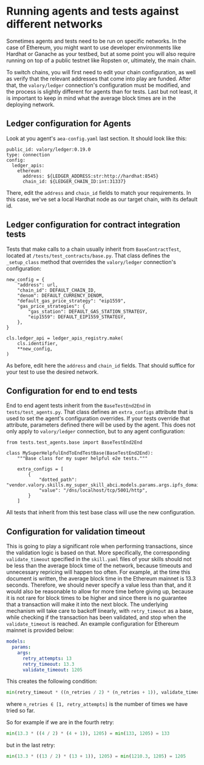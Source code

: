 # Running agents and tests against different networks

Sometimes agents and tests need to be run on specific networks. In the case of Ethereum,
you might want to use developer environments like Hardhat or Ganache as your testbed,
but at some point you will also require running on top of a public testnet like Ropsten or,
ultimately, the main chain.

To switch chains, you will first need to edit your chain configuration, as well as verify that
the relevant addresses that come into play are funded. After that, the `valory/ledger` connection's
configuration must be modified, and the process is slightly different for agents than for tests.
Last but not least, it is important to keep in mind what the average block times are in the deploying network.

## Ledger configuration for Agents
Look at you agent's `aea-config.yaml` last section. It should look like this:
```
public_id: valory/ledger:0.19.0
type: connection
config:
  ledger_apis:
    ethereum:
      address: ${LEDGER_ADDRESS:str:http://hardhat:8545}
      chain_id: ${LEDGER_CHAIN_ID:int:31337}
```
There, edit the `address` and `chain_id` fields to match your requirements. In this case, we've set
a local Hardhat node as our target chain, with its default id.

## Ledger configuration for contract integration tests
Tests that make calls to a chain usually inherit from `BaseContractTest`, located at
`/tests/test_contracts/base.py`. That class defines the `_setup_class` method that overrides
the `valory/ledger` connection's configuration:
```
new_config = {
    "address": url,
    "chain_id": DEFAULT_CHAIN_ID,
    "denom": DEFAULT_CURRENCY_DENOM,
    "default_gas_price_strategy": "eip1559",
    "gas_price_strategies": {
        "gas_station": DEFAULT_GAS_STATION_STRATEGY,
        "eip1559": DEFAULT_EIP1559_STRATEGY,
    },
}

cls.ledger_api = ledger_apis_registry.make(
    cls.identifier,
    **new_config,
)
```

As before, edit here the `address` and `chain_id` fields. That should suffice for your
test to use the desired network.

## Configuration for end to end tests
End to end agent tests inherit from the `BaseTestEnd2End` in `tests/test_agents.py`. That
class defines an `extra_configs` attribute that is used to set the agent's configuration overrides.
If your tests override that attribute, parameters defined there will be used by the agent.
This does not only apply to `valory/ledger` connection, but to any agent configuration:
```
from tests.test_agents.base import BaseTestEnd2End

class MySuperHelpfulEndToEndTestBase(BaseTestEnd2End):
    """Base class for my super helpful e2e tests."""

    extra_configs = [
        {
            "dotted_path": "vendor.valory.skills.my_super_skill_abci.models.params.args.ipfs_domain_name",
            "value": "/dns/localhost/tcp/5001/http",
        }
    ]
```

All tests that inherit from this test base class will use the new configuration.

## Configuration for validation timeout
This is going to play a significant role when performing transactions, since the validation logic is based on that. 
More specifically, the corresponding `validate_timeout` specified in the `skill.yaml` files of your skills 
should not be less than the average block time of the network, because timeouts  and unnecessary repricing 
will happen too often. For example, at the time this document is written, the average block time 
in the Ethereum mainnet is 13.3 seconds. Therefore, we should never specify a value less than that, and it 
would also be reasonable to allow for more time before giving up, because it is not rare for block times to be higher 
and since there is no guarantee that a transaction will make it into the next block. 
The underlying mechanism will take care to backoff linearly, with `retry_timeout` as a base, 
while checking if the transaction has been validated, and stop when the `validate_timeout` is reached. 
An example configuration for Ethereum mainnet is provided below:

```yaml
models:
  params:
    args:
      retry_attempts: 13
      retry_timeout: 13.3
      validate_timeout: 1205
```

This creates the following condition:
```python
min(retry_timeout * ((n_retries / 2) * (n_retries + 1)), validate_timeout) = min(13.3 * n_retries, 1205)
```

where `n_retries ∈ [1, retry_attempts]` is the number of times we have tried so far.

So for example if we are in the fourth retry:
```python
min(13.3 * ((4 / 2) * (4 + 1)), 1205) = min(133, 1205) = 133
```

but in the last retry:
```python
min(13.3 * ((13 / 2) * (13 + 1)), 1205) = min(1210.3, 1205) = 1205
```
